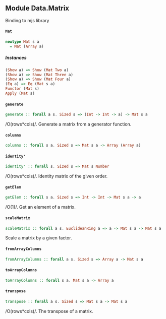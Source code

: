 ## Module Data.Matrix

Binding to mjs library

#### `Mat`

``` purescript
newtype Mat s a
  = Mat (Array a)
```

##### Instances
``` purescript
(Show a) => Show (Mat Two a)
(Show a) => Show (Mat Three a)
(Show a) => Show (Mat Four a)
(Eq a) => Eq (Mat s a)
Functor (Mat s)
Apply (Mat s)
```

#### `generate`

``` purescript
generate :: forall a s. Sized s => (Int -> Int -> a) -> Mat s a
```

/O(rows*cols)/. Generate a matrix from a generator function.

#### `columns`

``` purescript
columns :: forall s a. Sized s => Mat s a -> Array (Array a)
```

#### `identity'`

``` purescript
identity' :: forall s. Sized s => Mat s Number
```

/O(rows*cols)/. Identity matrix of the given order.

#### `getElem`

``` purescript
getElem :: forall s a. Sized s => Int -> Int -> Mat s a -> a
```

/O(1)/. Get an element of a matrix.

#### `scaleMatrix`

``` purescript
scaleMatrix :: forall a s. EuclideanRing a => a -> Mat s a -> Mat s a
```

Scale a matrix by a given factor.

#### `fromArrayColumns`

``` purescript
fromArrayColumns :: forall a s. Sized s => Array a -> Mat s a
```

#### `toArrayColumns`

``` purescript
toArrayColumns :: forall s a. Mat s a -> Array a
```

#### `transpose`

``` purescript
transpose :: forall a s. Sized s => Mat s a -> Mat s a
```

/O(rows*cols)/. The transpose of a matrix.

